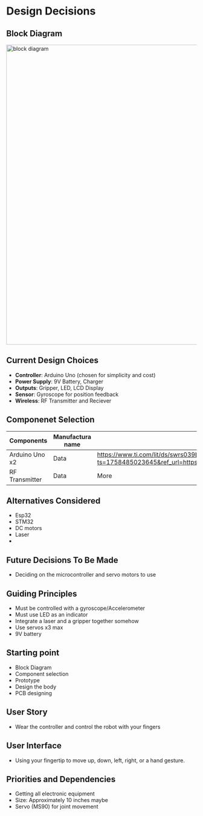 # Design Decisions

## Block Diagram
<img width="835" height="794" alt="block diagram" src="https://github.com/user-attachments/assets/d2a40835-49a0-48e3-a900-833b4614970d" />


## Current Design Choices
- **Controller**: Arduino Uno (chosen for simplicity and cost)
- **Power Supply**: 9V Battery, Charger
- **Outputs**: Gripper, LED, LCD Display
- **Sensor**: Gyroscope for position feedback
- **Wireless**: RF Transmitter and Reciever

## Componenet Selection
| Components | Manufactura name | datasheet |
|----------|----------|----------|
| Arduino Uno x2 | Data     | https://www.ti.com/lit/ds/swrs039b/swrs039b.pdf?ts=1758485023645&ref_url=https%253A%252F%252Fwww.google.com%252F|
| RF Transmitter | Data     | More    |

## Alternatives Considered
- Esp32
- STM32
- DC motors
- Laser
- 

## Future Decisions To Be Made
- Deciding on the microcontroller and servo motors to use

## Guiding Principles
- Must be controlled with a gyroscope/Accelerometer
- Must use LED as an indicator
- Integrate a laser and a gripper together somehow
- Use servos x3 max
- 9V battery

## Starting point
- Block Diagram
- Component selection
- Prototype
- Design the body
- PCB designing

## User Story
- Wear the controller and control the robot with your fingers

## User Interface
- Using your fingertip to move up, down, left, right, or a hand gesture.

## Priorities and Dependencies
- Getting all electronic equipment
- Size: Approximately 10 inches maybe
- Servo (MS90) for joint movement

